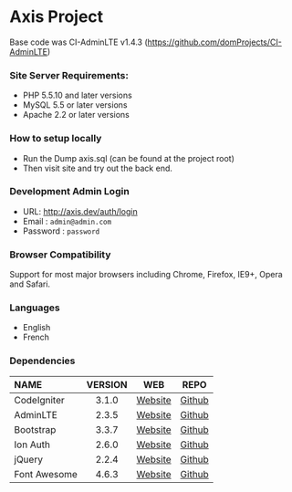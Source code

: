 # Axis Project

Base code was CI-AdminLTE v1.4.3 (https://github.com/domProjects/CI-AdminLTE)

### Site Server Requirements:
 * PHP 5.5.10 and later versions
 * MySQL 5.5 or later versions
 * Apache 2.2 or later versions

### How to setup locally
  * Run the Dump axis.sql (can be found at the project root)
  * Then visit site and try out the back end.

### Development Admin Login
 * URL: http://axis.dev/auth/login
 * Email : `admin@admin.com`
 * Password : `password`

### Browser Compatibility
Support for most major browsers including Chrome, Firefox, IE9+, Opera and Safari.

### Languages
  * English
  * French  
 
### Dependencies
| NAME | VERSION | WEB | REPO |
| :--- | :---: | :---: | :---: |
| CodeIgniter | 3.1.0 | [Website](http://codeigniter.com) | [Github](https://github.com/bcit-ci/CodeIgniter/)
| AdminLTE | 2.3.5 | [Website](https://almsaeedstudio.com) | [Github](https://github.com/almasaeed2010/AdminLTE/)
| Bootstrap | 3.3.7 | [Website](http://getbootstrap.com) | [Github](https://github.com/twbs/bootstrap)
| Ion Auth | 2.6.0 | [Website](http://benedmunds.com/ion_auth) | [Github](https://github.com/benedmunds/CodeIgniter-Ion-Auth)
| jQuery | 2.2.4 | [Website](http://jquery.com) | [Github](https://github.com/jquery/jquery)
| Font Awesome | 4.6.3 | [Website](http://fortawesome.github.io/Font-Awesome/) | [Github](https://github.com/FortAwesome/Font-Awesome)
